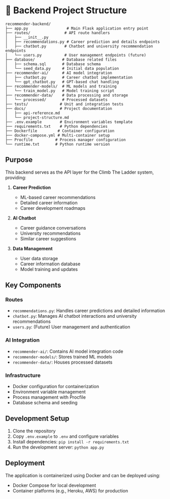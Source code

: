 # 🧱 Backend Project Structure

```
recommender-backend/
├── app.py                 # Main Flask application entry point
├── routes/               # API route handlers
│   ├── __init__.py
│   ├── recommendations.py # Career prediction and details endpoints
│   ├── chatbot.py        # Chatbot and university recommendation endpoints
│   └── users.py          # User management endpoints (future)
├── database/            # Database related files
│   ├── schema.sql       # Database schema
│   └── seed_data.py     # Initial data population
├── recommender-ai/      # AI model integration
│   ├── chatbot.py       # Career chatbot implementation
│   └── gpt_chatbot.py   # GPT-based chat handling
├── recommender-models/  # ML models and training
│   └── train_model.py   # Model training script
├── recommender-data/    # Data processing and storage
│   └── processed/       # Processed datasets
├── tests/              # Unit and integration tests
├── docs/               # Project documentation
│   ├── api-reference.md
│   └── project-structure.md
├── .env.example        # Environment variables template
├── requirements.txt    # Python dependencies
├── Dockerfile         # Container configuration
├── docker-compose.yml # Multi-container setup
├── Procfile          # Process manager configuration
└── runtime.txt       # Python runtime version
```

## Purpose
This backend serves as the API layer for the Climb The Ladder system, providing:

1. **Career Prediction**
   - ML-based career recommendations
   - Detailed career information
   - Career development roadmaps

2. **AI Chatbot**
   - Career guidance conversations
   - University recommendations
   - Similar career suggestions

3. **Data Management**
   - User data storage
   - Career information database
   - Model training and updates

## Key Components

### Routes
- `recommendations.py`: Handles career predictions and detailed information
- `chatbot.py`: Manages AI chatbot interactions and university recommendations
- `users.py`: (Future) User management and authentication

### AI Integration
- `recommender-ai/`: Contains AI model integration code
- `recommender-models/`: Stores trained ML models
- `recommender-data/`: Houses processed datasets

### Infrastructure
- Docker configuration for containerization
- Environment variable management
- Process management with Procfile
- Database schema and seeding

## Development Setup
1. Clone the repository
2. Copy `.env.example` to `.env` and configure variables
3. Install dependencies: `pip install -r requirements.txt`
4. Run the development server: `python app.py`

## Deployment
The application is containerized using Docker and can be deployed using:
- Docker Compose for local development
- Container platforms (e.g., Heroku, AWS) for production 